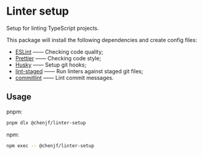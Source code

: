 # Linter setup

Setup for linting TypeScript projects.

This package will install the following dependencies and create config files:

- [ESLint](https://eslint.org/) —— Checking code quality;
- [Prettier](https://prettier.io/) —— Checking code style;
- [Husky](https://typicode.github.io/husky/) —— Setup git hooks;
- [lint-staged](https://github.com/lint-staged/lint-staged#readme) —— Run linters against staged git files;
- [commitlint](https://commitlint.js.org/) —— Lint commit messages.

## Usage

pnpm:

```sh [pnpm]
pnpm dlx @chenjf/linter-setup
```

npm:

```sh [npm]
npm exec -- @chenjf/linter-setup
```
